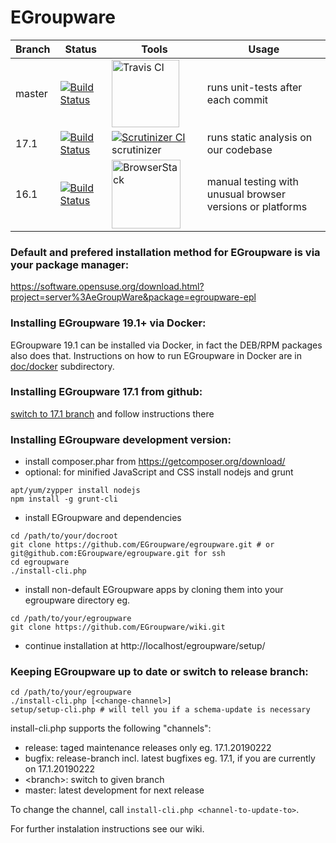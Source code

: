 # EGroupware
| Branch | Status | Tools | Usage |
| ------ | ------ | ----- | ----- |
| master | [![Build Status](https://travis-ci.org/EGroupware/egroupware.svg?branch=master)](https://travis-ci.org/EGroupware/egroupware) | <img src="https://discourse-cdn-sjc1.com/business4/uploads/travis_ci/original/1X/e8f4998fa50cfd83f42adedbde4b9cca3c80e168.png" width="108" alt="Travis CI"/> | runs unit-tests after each commit |
| 17.1 | [![Build Status](https://travis-ci.org/EGroupware/egroupware.svg?branch=17.1)](https://travis-ci.org/EGroupware/egroupware) | [![Scrutinizer CI](https://scrutinizer-ci.com/images/logo.png)](https://scrutinizer-ci.com/g/EGroupware/egroupware/) scrutinizer | runs static analysis on our codebase |
| 16.1 | [![Build Status](https://travis-ci.org/EGroupware/egroupware.svg?branch=16.1)](https://travis-ci.org/EGroupware/egroupware) | <img src="https://p14.zdusercontent.com/attachment/1015988/zGiHOaPFC0e9nG4PJWXZH1Ibe?token=eyJhbGciOiJkaXIiLCJlbmMiOiJBMTI4Q0JDLUhTMjU2In0..i_vov1AU7X1qzPu3nYPL-Q.tdgDtQMrCCHEACS4aXPcYTKf8BeQUVGohG0-UFeEnJwC_d4KvmSz4EaV2NpQmQ9B-m-3Sj9EyfxNVW6XSOksFBd-QZz2CLu5il0ko2KdvC4YjEGFQkmPJOAPfVQfwXcZkg08eaX-4aluvvwBQQv5oXRbCVVX-lMtYE_1OPBTYPRZoBEWEnIlCGix05vC82EOvqzQ2Ht9lGpwfFLMfawIT5l-sCi5vAluKBJKR2pkduFqq3DD_E1Y2YqPA3utD3zDfcU5Zb4Qqd1pfkES3_9L3CnluMmIKG6bY5aFDyLPPUE.KENm6nkdraKqs2JzQIwHpQ" width="110" alt="BrowserStack"/> | manual testing with unusual browser versions or platforms |

### Default and prefered installation method for EGroupware is via your package manager:

  https://software.opensuse.org/download.html?project=server%3AeGroupWare&package=egroupware-epl

### Installing EGroupware 19.1+ via Docker:
EGroupware 19.1 can be installed via Docker, in fact the DEB/RPM packages also does that. Instructions on how to run EGroupware in Docker are in [doc/docker](https://github.com/EGroupware/egroupware/tree/master/doc/docker) subdirectory.

### Installing EGroupware 17.1 from github:
[switch to 17.1 branch](https://github.com/EGroupware/egroupware/tree/17.1) and follow instructions there

### Installing EGroupware development version:
* install composer.phar from https://getcomposer.org/download/
* optional: for minified JavaScript and CSS install nodejs and grunt
```
apt/yum/zypper install nodejs
npm install -g grunt-cli
```
* install EGroupware and dependencies
```
cd /path/to/your/docroot
git clone https://github.com/EGroupware/egroupware.git # or git@github.com:EGroupware/egroupware.git for ssh
cd egroupware
./install-cli.php
```
* install non-default EGroupware apps by cloning them into your egroupware directory eg.
```
cd /path/to/your/egroupware
git clone https://github.com/EGroupware/wiki.git
```
* continue installation at http://localhost/egroupware/setup/

### Keeping EGroupware up to date or switch to release branch:
```
cd /path/to/your/egroupware
./install-cli.php [<change-channel>]
setup/setup-cli.php # will tell you if a schema-update is necessary
```
install-cli.php supports the following "channels":
- release: taged maintenance releases only eg. 17.1.20190222
- bugfix:  release-branch incl. latest bugfixes eg. 17.1, if you are currently on 17.1.20190222
- \<branch\>: switch to given branch 
- master:  latest development for next release

To change the channel, call ```install-cli.php <channel-to-update-to>```.

For further instalation instructions see our wiki.
